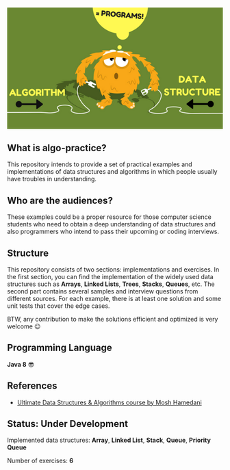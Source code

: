 ![](image.png)
## What is algo-practice?
This repository intends to provide a set of practical examples and implementations of data structures and algorithms in 
which people usually have troubles in understanding. 

## Who are the audiences?
These examples could be a proper resource for those computer science students who need to obtain a deep understanding 
of data structures and also programmers who intend to pass their upcoming or coding interviews.

## Structure
This repository consists of two sections: implementations and exercises. In the first section, you can find the 
implementation of the widely used data structures such as **Arrays**, **Linked Lists**, **Trees**, **Stacks**, **Queues**, etc. The second 
part contains several samples and interview questions from different sources. For each example, there is at least one 
solution and some unit tests that cover the edge cases.

BTW, any contribution to make the solutions efficient and optimized is very welcome 😉

## Programming Language
**Java 8** 😎

## References
- [Ultimate Data Structures & Algorithms course by Mosh Hamedani](https://codewithmosh.com/p/data-structures-algorithms)

## Status: Under Development

Implemented data structures: **Array**, **Linked List**, **Stack**, **Queue**, **Priority Queue**

Number of exercises: **6**
